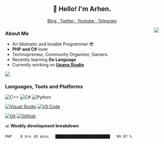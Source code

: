 <h2 align="center">👋 Hello! I'm Arhen.</h2>

<p align="center">
  <a href="https://arhen.dev/">
    Blog ·
  </a>
  <a href="https://twitter.com/amQnese">
  Twitter ·
  </a>
  <a href="https://www.youtube.com/channel/UCh_0qSR3zz789BY1T6bWa4w">
  Youtube ·
  </a>
  <a href="https://t.me/rhslamet">
  Telegram
  </a>
</p>
<img align="right" src="https://github-readme-stats.vercel.app/api?username=arhen&show_icons=true&hide_border=true"/>

### About Me

- An Idiomatic and lovable Programmer :sunglasses:
- **PHP and C#** lover
- Technopreneur, Community Organizer, Gamers.
- Recently learning **Go Language**
- Currently working on [**Upana Studio**](https://upanastudio.com/)

![](https://komarev.com/ghpvc/?username=arhen&color=blueviolet)

### Languages, Tools and Platforms
![C++](https://img.shields.io/badge/-C/C%2B%2B-%2300599C?style=flat&logo=C%2B%2B&logoColor=ffffff) ![C#](https://img.shields.io/badge/-C%23-%23239120?style=flat&logo=C-Sharp) ![Python](https://img.shields.io/badge/-Python-black?style=flat&logo=python&logoColor=3776AB)

[![Visual Studio](https://img.shields.io/badge/-Visual_Studio-%235C2D91?style=flat&logo=visual-studio)](https://visualstudio.microsoft.com/vs/) [![VS Code](https://img.shields.io/badge/-VS_Code-%23007ACC?style=flat&logo=visual-studio-code)](https://code.visualstudio.com/)

[![Git](https://img.shields.io/badge/-Git-black?style=flat&logo=git)](https://git-scm.com/) [![GitHub](https://img.shields.io/badge/-GitHub-%23181717?style=flat&logo=github)](https://github.com/arhen)

📊 **Weekly development breakdown**
<!--START_SECTION:waka-->
```text
PHP    8 hrs 45 mins   █████████████████████████   99.97 % 
```
<!--END_SECTION:waka-->

<!--
ref:
https://github.com/xiaoluoboding/xiaoluoboding
https://github.com/hritik5102/hritik5102

-->

